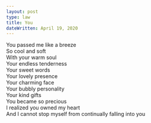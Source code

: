 ```yaml
---
layout: post
type: law
title: You
dateWritten: April 19, 2020
---
```


You passed me like a breeze  
So cool and soft  
With your warm soul  
Your endless tenderness  
Your sweet words  
Your lovely presence  
Your charming face  
Your bubbly personality  
Your kind gifts  
You became so precious  
I realized you owned my heart  
And I cannot stop myself from continually falling into you  
  